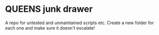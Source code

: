 # QUEENS junk drawer

A repo for untested and unmaintained scripts etc. Create a new folder for each one and make sure it doesn't escalate!
